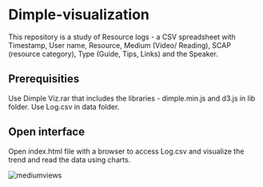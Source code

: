 # Dimple-visualization

This repository is a study of Resource logs - a CSV spreadsheet with Timestamp, User name, Resource, Medium (Video/ Reading), SCAP (resource category), Type (Guide, Tips, Links) and the Speaker.

## Prerequisities

Use Dimple Viz.rar that includes the libraries - dimple.min.js and d3.js in lib folder.
Use Log.csv in data folder.

## Open interface

Open index.html file with a browser to access Log.csv and visualize the trend and read the data using charts.

![mediumviews](https://user-images.githubusercontent.com/17923753/30523741-c0116652-9bb4-11e7-8f99-eb9941df547e.png)

